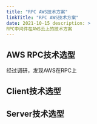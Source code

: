 ```yaml
---
title: "RPC AWS技术方案"
linkTitle: "RPC AWS技术方案"
date: 2021-10-15 description: >
RPC中间件在AWS云上的技术方案
---
```


## AWS RPC技术选型

经过调研，发现AWS在RPC上

## Client技术选型

## Server技术选型